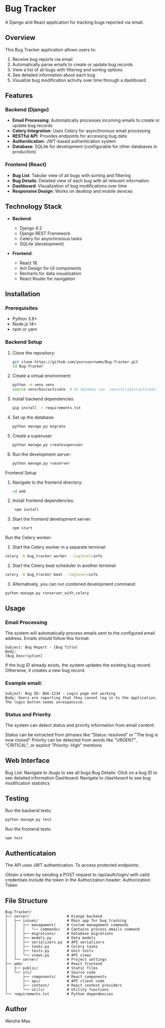 # Bug Tracker

A Django and React application for tracking bugs reported via email.

## Overview

This Bug Tracker application allows users to:

1. Receive bug reports via email
2. Automatically parse emails to create or update bug records
3. View a list of all bugs with filtering and sorting options
4. See detailed information about each bug
5. Visualize bug modification activity over time through a dashboard

## Features

### Backend (Django)

- **Email Processing**: Automatically processes incoming emails to create or update bug records
- **Celery Integration**: Uses Celery for asynchronous email processing
- **RESTful API**: Provides endpoints for accessing bug data
- **Authentication**: JWT-based authentication system
- **Database**: SQLite for development (configurable for other databases in production)

### Frontend (React)

- **Bug List**: Tabular view of all bugs with sorting and filtering
- **Bug Details**: Detailed view of each bug with all relevant information
- **Dashboard**: Visualization of bug modifications over time
- **Responsive Design**: Works on desktop and mobile devices

## Technology Stack

- **Backend**:
  - Django 4.2
  - Django REST Framework
  - Celery for asynchronous tasks
  - SQLite (development) 

- **Frontend**:
  - React 18
  - Ant Design for UI components
  - Recharts for data visualization
  - React Router for navigation

## Installation

### Prerequisites

- Python 3.8+
- Node.js 14+
- npm or yarn

### Backend Setup

1. Clone the repository:
   ```bash
   git clone https://github.com/yourusername/Bug-Tracker.git
   cd Bug-Tracker

2. Create a virtual environment:
   ```bash
   python -m venv venv
   source venv/bin/activate  # On Windows use `venv\Scripts\activate`
   ```
3. Install backend dependencies:
   ```bash
   pip install -r requirements.txt
   ```
4. Set up the database:
   ```bash
   python manage.py migrate
   ```
5. Create a superuser:
   ```bash
   python manage.py createsuperuser
   ```
6. Run the development server:
   ```bash
   python manage.py runserver
   ``` 
Frontend Setup
1. Navigate to the frontend directory:
   ```bash
   cd web
   ```
2. Install frontend dependencies:
   ```bash
    npm install
    ```
3. Start the frontend development server:
    ```bash
    npm start
    ```
Run the Celery worker:
1. Start the Celery worker in a separate terminal:
```bash
celery -A bug_tracker worker --loglevel=info
```
2. Start the Celery beat scheduler in another terminal:
```bash
celery -A bug_tracker beat --loglevel=info
``` 
3. Alternatively, you can run combined development command:
```bash
python manage.py runserver_with_celery
```

## Usage
### Email Processing 
The system will automatically process emails sent to the configured email address. Emails should follow this format:
```
Subject: Bug Report - [Bug Title]
Body:
[Bug Description]
```
If the bug ID already exists, the system updates the existing bug record. Otherwise, it creates a new bug record.

### Example email:
```
Subject: Bug ID: BUG-1234 - Login page not working
Body: Users are reporting that they cannot log in to the application. The login button seems unresponsive.
```

### Status and Priority
The system can detect status and priority information from email content:

Status can be extracted from phrases like "Status: resolved" or "The bug is now closed"
Priority can be detected from words like "URGENT", "CRITICAL", or explicit "Priority: High" mentions

## Web Interface
Bug List: Navigate to /bugs to see all bugs
Bug Details: Click on a bug ID to see detailed information
Dashboard: Navigate to /dashboard to see bug modification statistics

## Testing
Run the backend tests:
```bash
python manage.py test
```
Run the frontend tests:
```bash
npm test
```

## Authenticataion
The API uses JWT authentication. To access protected endpoints:

Obtain a token by sending a POST request to /api/auth/login/ with valid credentials
Include the token in the Authorization header: Authorization: Token <your-token>

## File Structure
```
Bug-Tracker/
├── server/                 # Django backend
│   ├── issues/             # Main app for bug tracking
│   │   ├── management/     # Custom management commands
│   │   │   └── commands/   # Contains process_emails command
│   │   ├── migrations/     # Database migrations
│   │   ├── models.py       # Data models
│   │   ├── serializers.py  # API serializers
│   │   ├── tasks.py        # Celery tasks
│   │   ├── tests.py        # Unit tests
│   │   └── views.py        # API views
│   └── server/             # Project settings
├── web/                    # React frontend
│   ├── public/             # Static files
│   └── src/                # Source code
│       ├── components/     # React components
│       ├── api/            # API client code
│       ├── context/        # React context providers
│       └── utils/          # Utility functions
└── requirements.txt        # Python dependencies
```

## Author
Weizhe Mao

